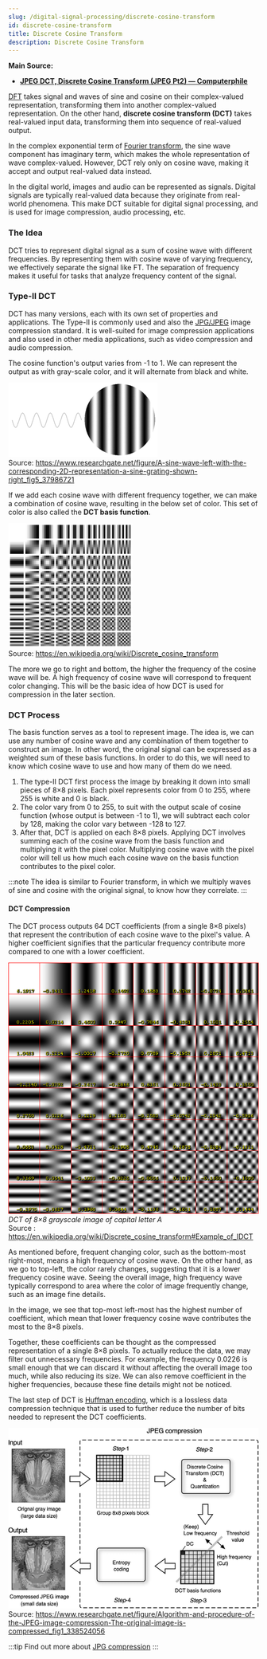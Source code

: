 ```yaml
---
slug: /digital-signal-processing/discrete-cosine-transform
id: discrete-cosine-transform
title: Discrete Cosine Transform
description: Discrete Cosine Transform
---
```


**Main Source:**

- **[JPEG DCT, Discrete Cosine Transform (JPEG Pt2) — Computerphile](https://youtu.be/Q2aEzeMDHMA)**

[DFT](/digital-signal-processing/discrete-fourier-transform) takes signal and waves of sine and cosine on their complex-valued representation, transforming them into another complex-valued representation. On the other hand, **discrete cosine transform (DCT)** takes real-valued input data, transforming them into sequence of real-valued output.

In the complex exponential term of [Fourier transform](/digital-signal-processing/fourier-transform), the sine wave component has imaginary term, which makes the whole representation of wave complex-valued. However, DCT rely only on cosine wave, making it accept and output real-valued data instead.

In the digital world, images and audio can be represented as signals. Digital signals are typically real-valued data because they originate from real-world phenomena. This make DCT suitable for digital signal processing, and is used for image compression, audio processing, etc.

### The Idea

DCT tries to represent digital signal as a sum of cosine wave with different frequencies. By representing them with cosine wave of varying frequency, we effectively separate the signal like FT. The separation of frequency makes it useful for tasks that analyze frequency content of the signal.

### Type-II DCT

DCT has many versions, each with its own set of properties and applications. The Type-II is commonly used and also the [JPG/JPEG](/digital-media-processing/jpg-jpeg) image compression standard. It is well-suited for image compression applications and also used in other media applications, such as video compression and audio compression.

The cosine function's output varies from -1 to 1. We can represent the output as with gray-scale color, and it will alternate from black and white.

![A sine wave with output of -1 represented in black color while output of 1 represented in the white color](./dct-output.png)  
Source: https://www.researchgate.net/figure/A-sine-wave-left-with-the-corresponding-2D-representation-a-sine-grating-shown-right_fig5_37986721

If we add each cosine wave with different frequency together, we can make a combination of cosine wave, resulting in the below set of color. This set of color is also called the **DCT basis function**.

![DCT basis function showing combination of cosine wave frequency with the corresponding output](./dct-grid.png)  
Source: https://en.wikipedia.org/wiki/Discrete_cosine_transform

The more we go to right and bottom, the higher the frequency of the cosine wave will be. A high frequency of cosine wave will correspond to frequent color changing. This will be the basic idea of how DCT is used for compression in the later section.

### DCT Process

The basis function serves as a tool to represent image. The idea is, we can use any number of cosine wave and any combination of them together to construct an image. In other word, the original signal can be expressed as a weighted sum of these basis functions. In order to do this, we will need to know which cosine wave to use and how many of them do we need.

1. The type-II DCT first process the image by breaking it down into small pieces of 8×8 pixels. Each pixel represents color from 0 to 255, where 255 is white and 0 is black.
2. The color vary from 0 to 255, to suit with the output scale of cosine function (whose output is between -1 to 1), we will subtract each color by 128, making the color vary between -128 to 127.
3. After that, DCT is applied on each 8×8 pixels. Applying DCT involves summing each of the cosine wave from the basis function and multiplying it with the pixel color. Multiplying cosine wave with the pixel color will tell us how much each cosine wave on the basis function contributes to the pixel color.

:::note
The idea is similar to Fourier transform, in which we multiply waves of sine and cosine with the original signal, to know how they correlate.
:::

#### DCT Compression

The DCT process outputs 64 DCT coefficients (from a single 8×8 pixels) that represent the contribution of each cosine wave to the pixel's value. A higher coefficient signifies that the particular frequency contribute more compared to one with a lower coefficient.

![DCT coefficients](./dct-coefficients.png)  
_DCT of 8×8 grayscale image of capital letter A_  
Source : https://en.wikipedia.org/wiki/Discrete_cosine_transform#Example_of_IDCT

As mentioned before, frequent changing color, such as the bottom-most right-most, means a high frequency of cosine wave. On the other hand, as we go to top-left, the color rarely changes, suggesting that it is a lower frequency cosine wave. Seeing the overall image, high frequency wave typically correspond to area where the color of image frequently change, such as an image fine details.

In the image, we see that top-most left-most has the highest number of coefficient, which mean that lower frequency cosine wave contributes the most to the 8×8 pixels.

Together, these coefficients can be thought as the compressed representation of a single 8×8 pixels. To actually reduce the data, we may filter out unnecessary frequencies. For example, the frequency 0.0226 is small enough that we can discard it without affecting the overall image too much, while also reducing its size. We can also remove coefficient in the higher frequencies, because these fine details might not be noticed.

The last step of DCT is [Huffman encoding](/digital-signal-processing/compression#huffman-encoding), which is a lossless data compression technique that is used to further reduce the number of bits needed to represent the DCT coefficients.

![The process of DCT compression](./dct-compression.png)  
Source: https://www.researchgate.net/figure/Algorithm-and-procedure-of-the-JPEG-image-compression-The-original-image-is-compressed_fig1_338524056

:::tip
Find out more about [JPG compression](/digital-media-processing/jpg-jpeg)
:::
